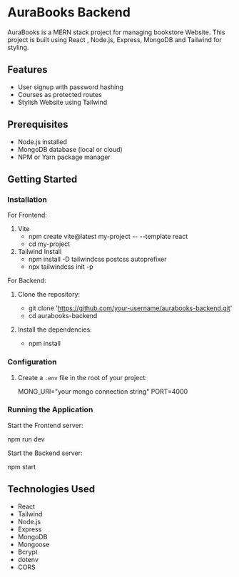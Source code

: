 
# AuraBooks Backend

AuraBooks is a MERN stack project for managing bookstore Website. This project is built using React , Node.js, Express, MongoDB and Tailwind for styling.

## Features

- User signup with password hashing
- Courses as protected routes
- Stylish Website using Tailwind

## Prerequisites

- Node.js installed
- MongoDB database (local or cloud)
- NPM or Yarn package manager

## Getting Started

### Installation
For Frontend:
1. Vite 
    - npm create vite@latest my-project -- --template react
    - cd my-project
2. Tailwind Install
    - npm install -D tailwindcss postcss autoprefixer
    - npx tailwindcss init -p

For Backend:
1. Clone the repository:

    - git clone 'https://github.com/your-username/aurabooks-backend.git'
    - cd aurabooks-backend
    

2. Install the dependencies:
    - npm install
  

### Configuration

1. Create a `.env` file in the root of your project:
   
    MONG_URI="your mongo connection string"
    PORT=4000

### Running the Application

Start the Frontend server:

npm run dev

Start the Backend server:

npm start



## Technologies Used
- React
- Tailwind
- Node.js
- Express
- MongoDB
- Mongoose
- Bcrypt
- dotenv
- CORS


